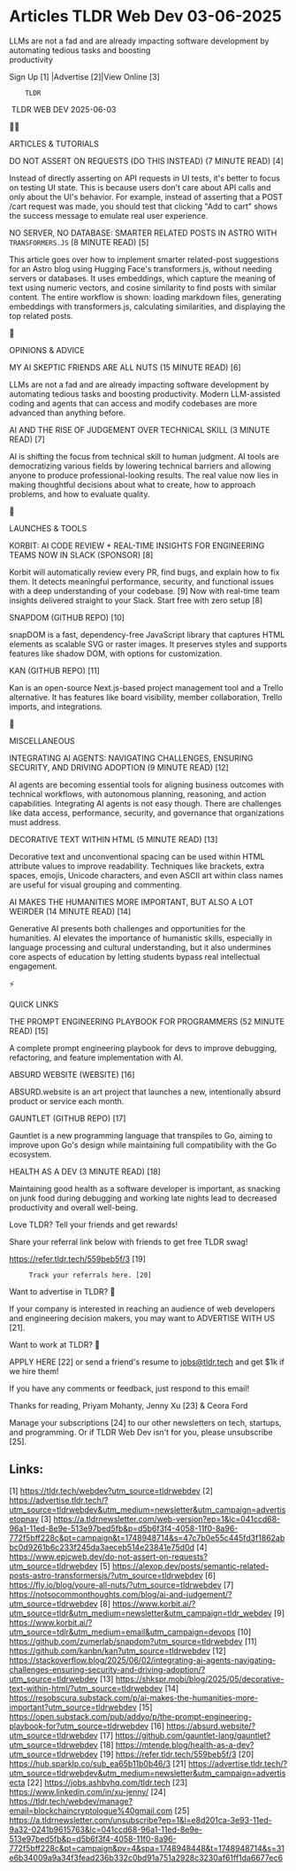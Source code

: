 # Articles TLDR Web Dev 03-06-2025

LLMs are not a fad and are already impacting software development by
automating tedious tasks and boosting
productivity ‌ ‌ ‌ ‌ ‌ ‌ ‌ ‌ ‌ ‌ ‌ ‌ ‌ ‌ ‌ ‌ ‌ ‌ ‌ ‌ ‌ ‌ ‌ ‌ ‌ ‌  ‌ ‌ ‌ ‌ ‌ ‌ ‌ ‌ ‌ ‌ ‌ ‌ ‌ ‌ ‌ ‌ ‌ ‌ ‌ ‌ ‌ ‌ ‌ ‌ ‌ ‌ 


 Sign Up [1] |Advertise [2]|View Online [3] 

		TLDR 

 TLDR WEB DEV 2025-06-03

🧑‍💻 

ARTICLES & TUTORIALS

 DO NOT ASSERT ON REQUESTS (DO THIS INSTEAD) (7 MINUTE READ) [4] 

 Instead of directly asserting on API requests in UI tests, it's
better to focus on testing UI state. This is because users don't care
about API calls and only about the UI's behavior. For example, instead
of asserting that a POST /cart request was made, you should test that
clicking "Add to cart" shows the success message to emulate real user
experience. 

 NO SERVER, NO DATABASE: SMARTER RELATED POSTS IN ASTRO WITH
`TRANSFORMERS.JS` (8 MINUTE READ) [5] 

 This article goes over how to implement smarter related-post
suggestions for an Astro blog using Hugging Face's transformers.js,
without needing servers or databases. It uses embeddings, which
capture the meaning of text using numeric vectors, and cosine
similarity to find posts with similar content. The entire workflow is
shown: loading markdown files, generating embeddings with
transformers.js, calculating similarities, and displaying the top
related posts. 

🧠 

OPINIONS & ADVICE

 MY AI SKEPTIC FRIENDS ARE ALL NUTS (15 MINUTE READ) [6] 

 LLMs are not a fad and are already impacting software development by
automating tedious tasks and boosting productivity. Modern
LLM-assisted coding and agents that can access and modify codebases
are more advanced than anything before. 

 AI AND THE RISE OF JUDGEMENT OVER TECHNICAL SKILL (3 MINUTE READ) [7]


 AI is shifting the focus from technical skill to human judgment. AI
tools are democratizing various fields by lowering technical barriers
and allowing anyone to produce professional-looking results. The real
value now lies in making thoughtful decisions about what to create,
how to approach problems, and how to evaluate quality. 

🚀 

LAUNCHES & TOOLS

 KORBIT: AI CODE REVIEW + REAL-TIME INSIGHTS FOR ENGINEERING TEAMS NOW
IN SLACK (SPONSOR) [8] 

 Korbit will automatically review every PR, find bugs, and explain how
to fix them. It detects meaningful performance, security, and
functional issues with a deep understanding of your codebase. [9] Now
with real-time team insights delivered straight to your Slack. Start
free with zero setup [8] 

 SNAPDOM (GITHUB REPO) [10] 

 snapDOM is a fast, dependency-free JavaScript library that captures
HTML elements as scalable SVG or raster images. It preserves styles
and supports features like shadow DOM, with options for customization.


 KAN (GITHUB REPO) [11] 

 Kan is an open-source Next.js-based project management tool and a
Trello alternative. It has features like board visibility, member
collaboration, Trello imports, and integrations. 

🎁 

MISCELLANEOUS

 INTEGRATING AI AGENTS: NAVIGATING CHALLENGES, ENSURING SECURITY, AND
DRIVING ADOPTION (9 MINUTE READ) [12] 

 AI agents are becoming essential tools for aligning business outcomes
with technical workflows, with autonomous planning, reasoning, and
action capabilities. Integrating AI agents is not easy though. There
are challenges like data access, performance, security, and governance
that organizations must address. 

 DECORATIVE TEXT WITHIN HTML (5 MINUTE READ) [13] 

 Decorative text and unconventional spacing can be used within HTML
attribute values to improve readability. Techniques like brackets,
extra spaces, emojis, Unicode characters, and even ASCII art within
class names are useful for visual grouping and commenting. 

 AI MAKES THE HUMANITIES MORE IMPORTANT, BUT ALSO A LOT WEIRDER (14
MINUTE READ) [14] 

 Generative AI presents both challenges and opportunities for the
humanities. AI elevates the importance of humanistic skills,
especially in language processing and cultural understanding, but it
also undermines core aspects of education by letting students bypass
real intellectual engagement. 

⚡ 

QUICK LINKS

 THE PROMPT ENGINEERING PLAYBOOK FOR PROGRAMMERS (52 MINUTE READ) [15]


 A complete prompt engineering playbook for devs to improve debugging,
refactoring, and feature implementation with AI. 

 ABSURD WEBSITE (WEBSITE) [16] 

 ABSURD.website is an art project that launches a new, intentionally
absurd product or service each month. 

 GAUNTLET (GITHUB REPO) [17] 

 Gauntlet is a new programming language that transpiles to Go, aiming
to improve upon Go's design while maintaining full compatibility with
the Go ecosystem. 

 HEALTH AS A DEV (3 MINUTE READ) [18] 

 Maintaining good health as a software developer is important, as
snacking on junk food during debugging and working late nights lead to
decreased productivity and overall well-being. 

Love TLDR? Tell your friends and get rewards!

 Share your referral link below with friends to get free TLDR swag! 

 https://refer.tldr.tech/559beb5f/3 [19] 

		 Track your referrals here. [20] 

Want to advertise in TLDR? 📰

 If your company is interested in reaching an audience of web
developers and engineering decision makers, you may want to ADVERTISE
WITH US [21]. 

Want to work at TLDR? 💼

 APPLY HERE [22] or send a friend's resume to jobs@tldr.tech and get
$1k if we hire them! 

 If you have any comments or feedback, just respond to this email! 

Thanks for reading, 
Priyam Mohanty, Jenny Xu [23] & Ceora Ford 

 Manage your subscriptions [24] to our other newsletters on tech,
startups, and programming. Or if TLDR Web Dev isn't for you, please
unsubscribe [25]. 

 

Links:
------
[1] https://tldr.tech/webdev?utm_source=tldrwebdev
[2] https://advertise.tldr.tech/?utm_source=tldrwebdev&utm_medium=newsletter&utm_campaign=advertisetopnav
[3] https://a.tldrnewsletter.com/web-version?ep=1&lc=041ccd68-96a1-11ed-8e9e-513e97bed5fb&p=d5b6f3f4-4058-11f0-8a96-772f5bff228c&pt=campaign&t=1748948714&s=47c7b0e55c445fd3f1862abbc0d9261b6c233f245da3aeceb514e23841e75d0d
[4] https://www.epicweb.dev/do-not-assert-on-requests?utm_source=tldrwebdev
[5] https://alexop.dev/posts/semantic-related-posts-astro-transformersjs/?utm_source=tldrwebdev
[6] https://fly.io/blog/youre-all-nuts/?utm_source=tldrwebdev
[7] https://notsocommonthoughts.com/blog/ai-and-judgement/?utm_source=tldrwebdev
[8] https://www.korbit.ai/?utm_source=tldr&utm_medium=newsletter&utm_campaign=tldr_webdev
[9] https://www.korbit.ai/?utm_source=tdlr&utm_medium=email&utm_campaign=devops
[10] https://github.com/zumerlab/snapdom?utm_source=tldrwebdev
[11] https://github.com/kanbn/kan?utm_source=tldrwebdev
[12] https://stackoverflow.blog/2025/06/02/integrating-ai-agents-navigating-challenges-ensuring-security-and-driving-adoption/?utm_source=tldrwebdev
[13] https://shkspr.mobi/blog/2025/05/decorative-text-within-html/?utm_source=tldrwebdev
[14] https://resobscura.substack.com/p/ai-makes-the-humanities-more-important?utm_source=tldrwebdev
[15] https://open.substack.com/pub/addyo/p/the-prompt-engineering-playbook-for?utm_source=tldrwebdev
[16] https://absurd.website/?utm_source=tldrwebdev
[17] https://github.com/gauntlet-lang/gauntlet?utm_source=tldrwebdev
[18] https://mtende.blog/health-as-a-dev?utm_source=tldrwebdev
[19] https://refer.tldr.tech/559beb5f/3
[20] https://hub.sparklp.co/sub_ea65b11b0b46/3
[21] https://advertise.tldr.tech/?utm_source=tldrwebdev&utm_medium=newsletter&utm_campaign=advertisecta
[22] https://jobs.ashbyhq.com/tldr.tech
[23] https://www.linkedin.com/in/xu-jenny/
[24] https://tldr.tech/webdev/manage?email=blockchaincryptologue%40gmail.com
[25] https://a.tldrnewsletter.com/unsubscribe?ep=1&l=e8d201ca-3e93-11ed-9a32-0241b9615763&lc=041ccd68-96a1-11ed-8e9e-513e97bed5fb&p=d5b6f3f4-4058-11f0-8a96-772f5bff228c&pt=campaign&pv=4&spa=1748948448&t=1748948714&s=31e6b34009a9a34f3fead236b332c0bd91a751a2928c3230af61ff1da6677ec6